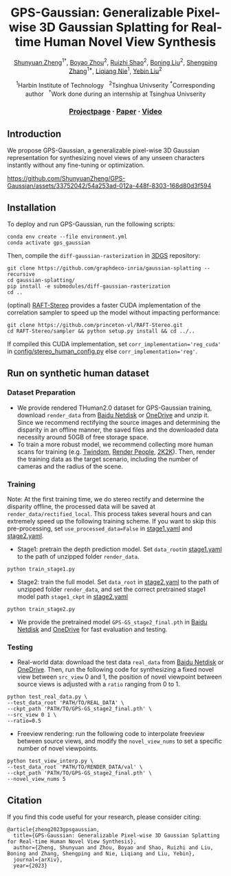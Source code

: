 <div align="center">

# <b>GPS-Gaussian</b>: Generalizable Pixel-wise 3D Gaussian Splatting for Real-time Human Novel View Synthesis

[Shunyuan Zheng](https://shunyuanzheng.github.io)<sup>1&dagger;</sup>, [Boyao Zhou](https://morpheo.inrialpes.fr/people/zhou)<sup>2</sup>, [Ruizhi Shao](https://dsaurus.github.io/saurus)<sup>2</sup>, [Boning Liu](https://scholar.google.com/citations?user=PG1mUewAAAAJ)<sup>2</sup>, [Shengping Zhang](http://homepage.hit.edu.cn/zhangshengping)<sup>1*</sup>, [Liqiang Nie](https://liqiangnie.github.io)<sup>1</sup>, [Yebin Liu](https://www.liuyebin.com)<sup>2</sup>

<sup>1</sup>Harbin Institute of Technology &nbsp;&nbsp;<sup>2</sup>Tsinghua Univserity
<sup>*</sup>Corresponding author &nbsp;&nbsp;<sup>&dagger;</sup>Work done during an internship at Tsinghua Univserity

### [Projectpage](https://shunyuanzheng.github.io/GPS-Gaussian) · [Paper](https://arxiv.org/pdf/2312.02155.pdf) · [Video](https://youtu.be/TBIekcqt0j0)

</div>

## Introduction

We propose GPS-Gaussian, a generalizable pixel-wise 3D Gaussian representation for synthesizing novel views of any unseen characters instantly without any fine-tuning or optimization.

https://github.com/ShunyuanZheng/GPS-Gaussian/assets/33752042/54a253ad-012a-448f-8303-168d80d3f594

## Installation

To deploy and run GPS-Gaussian, run the following scripts:
```
conda env create --file environment.yml
conda activate gps_gaussian
```
Then, compile the ```diff-gaussian-rasterization``` in [3DGS](https://github.com/graphdeco-inria/gaussian-splatting) repository:
```
git clone https://github.com/graphdeco-inria/gaussian-splatting --recursive
cd gaussian-splatting/
pip install -e submodules/diff-gaussian-rasterization
cd ..
```
(optinal) [RAFT-Stereo](https://github.com/princeton-vl/RAFT-Stereo) provides a faster CUDA implementation of the correlation sampler to speed up the model without impacting performance:
```
git clone https://github.com/princeton-vl/RAFT-Stereo.git
cd RAFT-Stereo/sampler && python setup.py install && cd ../..
```
If compiled this CUDA implementation, set ```corr_implementation='reg_cuda'``` in [config/stereo_human_config.py](config/stereo_human_config.py#L33) else ```corr_implementation='reg'```.

## Run on synthetic human dataset

### Dataset Preparation
- We provide rendered THuman2.0 dataset for GPS-Gaussian training, download ```render_data``` from [Baidu Netdisk](https://pan.baidu.com/s/1sX9m8wRDSQAI9d78wST7mw?pwd=rax4) or [OneDrive](https://hiteducn0-my.sharepoint.com/:f:/g/personal/sawyer0503_hit_edu_cn/EkE2GFd2saBCh_XkY3TsoV0BVTmK1UiTTKJDYje3U3vdkw?e=YazWdd) and unzip it. Since we recommend rectifying the source images and determining the disparity in an offline manner, the saved files and the downloaded data necessity around 50GB of free storage space.
- To train a more robust model, we recommend collecting more human scans for training (e.g. [Twindom](https://web.twindom.com), [Render People](https://renderpeople.com/), [2K2K](https://sanghunhan92.github.io/conference/2K2K/)). Then, render the training data as the target scenario, including the number of cameras and the radius of the scene.

### Training
Note: At the first training time, we do stereo rectify and determine the disparity offline, the processed data will be saved at ```render_data/rectified_local```. This process takes several hours and can extremely speed up the following training scheme. If you want to skip this pre-processing, set ```use_processed_data=False``` in [stage1.yaml](config/stage1.yaml#L11) and [stage2.yaml](config/stage2.yaml#L15).

- Stage1: pretrain the depth prediction model. Set ```data_root```in [stage1.yaml](config/stage1.yaml#L12) to the path of unzipped folder ```render_data```.
```
python train_stage1.py
```

- Stage2: train the full model. Set ```data_root``` in [stage2.yaml](config/stage2.yaml#L16) to the path of unzipped folder ```render_data```, and set the correct pretrained stage1 model path ```stage1_ckpt``` in [stage2.yaml](config/stage2.yaml#L3)
```
python train_stage2.py
```
- We provide the pretrained model ```GPS-GS_stage2_final.pth``` in [Baidu Netdisk](https://pan.baidu.com/s/1sX9m8wRDSQAI9d78wST7mw?pwd=rax4) and [OneDrive](https://hiteducn0-my.sharepoint.com/:f:/g/personal/sawyer0503_hit_edu_cn/EkE2GFd2saBCh_XkY3TsoV0BVTmK1UiTTKJDYje3U3vdkw?e=YazWdd) for fast evaluation and testing.

### Testing

- Real-world data: download the test data ```real_data``` from [Baidu Netdisk](https://pan.baidu.com/s/1sX9m8wRDSQAI9d78wST7mw?pwd=rax4) or [OneDrive](https://hiteducn0-my.sharepoint.com/:f:/g/personal/sawyer0503_hit_edu_cn/EkE2GFd2saBCh_XkY3TsoV0BVTmK1UiTTKJDYje3U3vdkw?e=YazWdd). Then, run the following code for synthesizing a fixed novel view between ```src_view``` 0 and 1, the position of novel viewpoint between source views is adjusted with a ```ratio``` ranging from 0 to 1. 
```
python test_real_data.py \
--test_data_root 'PATH/TO/REAL_DATA' \
--ckpt_path 'PATH/TO/GPS-GS_stage2_final.pth' \
--src_view 0 1 \
--ratio=0.5
```

- Freeview rendering: run the following code to interpolate freeview between source views, and modify the ```novel_view_nums``` to set a specific number of novel viewpoints.
```
python test_view_interp.py \
--test_data_root 'PATH/TO/RENDER_DATA/val' \
--ckpt_path 'PATH/TO/GPS-GS_stage2_final.pth' \
--novel_view_nums 5
```

## Citation

If you find this code useful for your research, please consider citing:
```
@article{zheng2023gpsgaussian,
  title={GPS-Gaussian: Generalizable Pixel-wise 3D Gaussian Splatting for Real-time Human Novel View Synthesis},
  author={Zheng, Shunyuan and Zhou, Boyao and Shao, Ruizhi and Liu, Boning and Zhang, Shengping and Nie, Liqiang and Liu, Yebin},
  journal={arXiv},
  year={2023}
```
